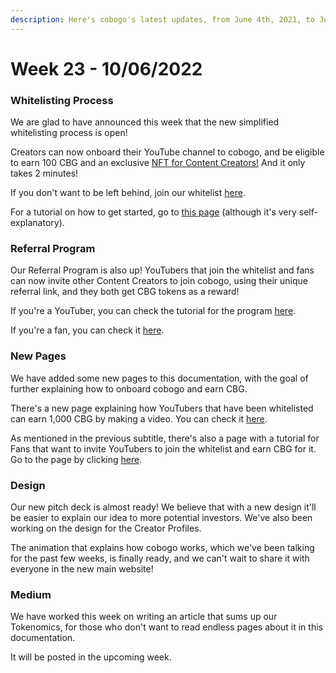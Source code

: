 ```yaml
---
description: Here's cobogo's latest updates, from June 4th, 2021, to June 10th, 2022
---
```


# Week 23 - 10/06/2022

### Whitelisting Process

We are glad to have announced this week that the new simplified whitelisting process is open!

Creators can now onboard their YouTube channel to cobogo, and be eligible to earn 100 CBG and an exclusive [NFT for Content Creators!](broken-reference) And it only takes 2 minutes!

If you don't want to be left behind, join our whitelist [here](https://app.cobogo.social/).

For a tutorial on how to get started, go to [this page](../../creators/getting-started.md) (although it's very self-explanatory).

### Referral Program

Our Referral Program is also up! YouTubers that join the whitelist and fans can now invite other Content Creators to join cobogo, using their unique referral link, and they both get CBG tokens as a reward!

If you're a YouTuber, you can check the tutorial for the program [here](../../creators/referral-program.md).

If you're a fan, you can check it [here](../../fans/referral-program.md).

### New Pages

We have added some new pages to this documentation, with the goal of further explaining how to onboard cobogo and earn CBG.

There's a new page explaining how YouTubers that have been whitelisted can earn 1,000 CBG by making a video. You can check it [here](../../creators/making-a-video.md).

As mentioned in the previous subtitle, there's also a page with a tutorial for Fans that want to invite YouTubers to join the whitelist and earn CBG for it. Go to the page by clicking [here](../../fans/referral-program.md).

### Design

Our new pitch deck is almost ready! We believe that with a new design it'll be easier to explain our idea to more potential investors. We've also been working on the design for the Creator Profiles.

The animation that explains how cobogo works, which we've been talking for the past few weeks, is finally ready, and we can't wait to share it with everyone in the new main website!

### Medium

We have worked this week on writing an article that sums up our Tokenomics, for those who don't want to read endless pages about it in this documentation.

It will be posted in the upcoming week.
